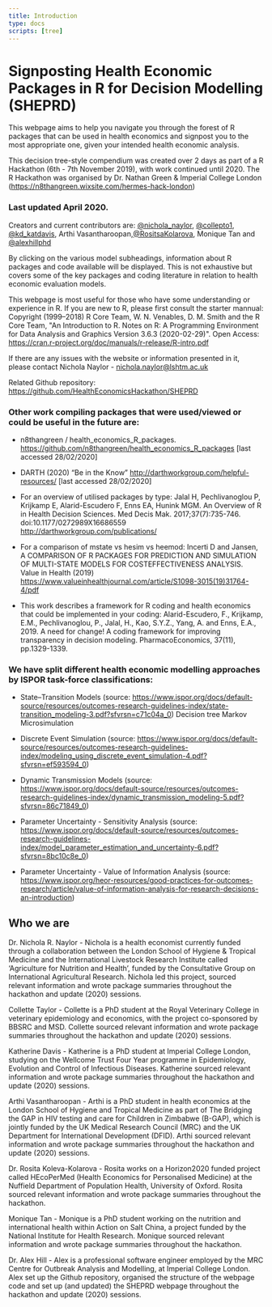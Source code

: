 ```yaml
---
title: Introduction
type: docs
scripts: [tree]
---
```


# Signposting Health Economic Packages in R for Decision Modelling (SHEPRD)

This webpage aims to help you navigate you through the forest of R packages that can be used in health economics and signpost you to the most appropriate one, given your intended health economic analysis. 

This decision tree-style compendium was created over 2 days as part of a R Hackathon (6th - 7th November 2019), with work continued until 2020. The R Hackathon was organised by Dr. Nathan Green & Imperial College London (https://n8thangreen.wixsite.com/hermes-hack-london)

### Last updated April 2020.

Creators and current contributors are:
[@nichola_naylor](https://twitter.com/nichola_naylor), 
[@collepto1](https://twitter.com/collepto1), [@kd_katdavis](https://twitter.com/kd_katdavis), Arthi Vasantharoopan,[@RositsaKolarova](https://twitter.com/rositsakolarova), Monique Tan and  
 [@alexhillphd](https://twitter.com/alexhillphd)
 
By clicking on the various model subheadings, information about R packages and code available will be displayed.
This is not exhaustive but covers some of the key packages and coding literature in relation to health economic evaluation models.

This webpage is most useful for those who have some understanding or experience in R. If you are new to R, please first consult the starter mannual: Copyright (1999–2018) R Core Team, W. N. Venables, D. M. Smith and the R Core Team, "An Introduction to R. Notes on R: A Programming Environment for Data Analysis and Graphics Version 3.6.3 (2020-02-29)". Open Access: https://cran.r-project.org/doc/manuals/r-release/R-intro.pdf 

If there are any issues with the website or information presented in it, please contact Nichola Naylor - nichola.naylor@lshtm.ac.uk

Related Github repository: https://github.com/HealthEconomicsHackathon/SHEPRD 

<div id="tree"></div>


### Other work compiling packages that were used/viewed or could be useful in the future are:

* n8thangreen / health_economics_R_packages. https://github.com/n8thangreen/health_economics_R_packages [last accessed 28/02/2020]

* DARTH (2020) “Be in the Know” http://darthworkgroup.com/helpful-resources/ [last accessed 28/02/2020]

* For an overview of utilised packages by type: Jalal H, Pechlivanoglou P, Krijkamp E, Alarid-Escudero F, Enns EA, Hunink MGM. An Overview of R in Health Decision Sciences. Med Decis Mak. 2017;37(7):735-746. doi:10.1177/0272989X16686559 http://darthworkgroup.com/publications/

* For a comparison of mstate vs hesim vs heemod: Incerti D and Jansen, A COMPARISON OF R PACKAGES FOR PREDICTION AND SIMULATION OF MULTI-STATE MODELS FOR COSTEFFECTIVENESS ANALYSIS. Value in Health (2019) https://www.valueinhealthjournal.com/article/S1098-3015(19)31764-4/pdf

* This work describes a framework for R coding and health economics that could be implemented in your coding:
Alarid-Escudero, F., Krijkamp, E.M., Pechlivanoglou, P., Jalal, H., Kao, S.Y.Z., Yang, A. and Enns, E.A., 2019. A need for change! A coding framework for improving transparency in decision modeling. PharmacoEconomics, 37(11), pp.1329-1339. 

### We have split different health economic modelling approaches by ISPOR task-force classifications:

* State–Transition Models (source:  https://www.ispor.org/docs/default-source/resources/outcomes-research-guidelines-index/state-transition_modeling-3.pdf?sfvrsn=c71c04a_0)
Decision tree 
Markov
Microsimulation

* Discrete Event Simulation (source: https://www.ispor.org/docs/default-source/resources/outcomes-research-guidelines-index/modeling_using_discrete_event_simulation-4.pdf?sfvrsn=ef593594_0) 


* Dynamic Transmission Models (source: https://www.ispor.org/docs/default-source/resources/outcomes-research-guidelines-index/dynamic_transmission_modeling-5.pdf?sfvrsn=86c71849_0) 


* Parameter Uncertainty - Sensitivity Analysis (source: https://www.ispor.org/docs/default-source/resources/outcomes-research-guidelines-index/model_parameter_estimation_and_uncertainty-6.pdf?sfvrsn=8bc10c8e_0) 


* Parameter Uncertainty - Value of Information Analysis (source: https://www.ispor.org/heor-resources/good-practices-for-outcomes-research/article/value-of-information-analysis-for-research-decisions-an-introduction)

## Who we are

Dr. Nichola R. Naylor - Nichola is a health economist currently funded through a collaboration between the London School of Hygiene & Tropical Medicine and the International Livestock Research Institute called ‘Agriculture for Nutrition and Health’, funded by the Consultative Group on International Agricultural Research. Nichola led this project, sourced relevant information and wrote package summaries throughout the hackathon and update (2020) sessions.

Collette Taylor - Collette is a PhD student at the Royal Veterinary College in veterinary epidemiology and economics, with the project co-sponsored by BBSRC and MSD. Collette sourced relevant information and wrote package summaries throughout the hackathon and update (2020) sessions.

Katherine Davis - Katherine is a PhD student at Imperial College London, studying on the Wellcome Trust Four Year programme in Epidemiology, Evolution and Control of Infectious Diseases. Katherine sourced relevant information and wrote package summaries throughout the hackathon and update (2020) sessions.

Arthi Vasantharoopan - Arthi is a PhD student in health economics at the London School of Hygiene and Tropical Medicine as part of The Bridging the GAP in HIV testing and care for Children in Zimbabwe (B-GAP), which is jointly funded by the UK Medical Research Council (MRC) and the UK Department for International Development (DFID). Arthi sourced relevant information and wrote package summaries throughout the hackathon and update (2020) sessions.

Dr. Rosita Koleva-Kolarova - Rosita works on a Horizon2020 funded project called HEcoPerMed (Health Economics for Personalised Medicine) at the Nuffield Department of Population Health, University of Oxford. Rosita sourced relevant information and wrote package summaries throughout the hackathon.

Monique Tan - Monique is a PhD student working on the nutrition and international health within Action on Salt China, a project funded by the National Institute for Health Research. Monique sourced relevant information and wrote package summaries throughout the hackathon.

Dr. Alex Hill - Alex is a professional software engineer employed by the MRC Centre for Outbreak Analysis and Modelling, at Imperial College London. Alex set up the Github repository, organised the structure of the webpage code and set up (and updated) the SHEPRD webpage throughout the hackathon and update (2020) sessions.


<script src="https://d3js.org/d3.v5.min.js"></script>